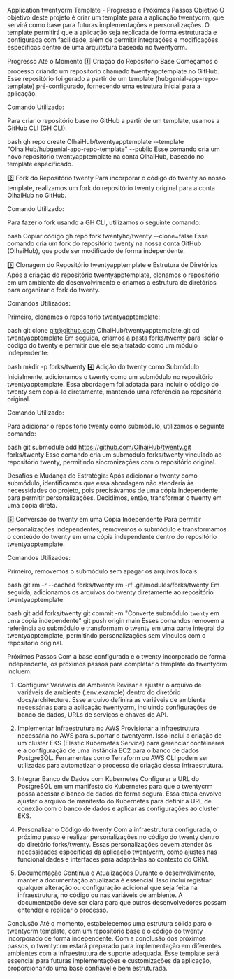 Application twentycrm Template - Progresso e Próximos Passos
Objetivo
O objetivo deste projeto é criar um template para a aplicação twentycrm, que servirá como base para futuras implementações e personalizações. O template permitirá que a aplicação seja replicada de forma estruturada e configurada com facilidade, além de permitir integrações e modificações específicas dentro de uma arquitetura baseada no twentycrm.

Progresso Até o Momento
1️⃣ Criação do Repositório Base
Começamos o processo criando um repositório chamado twentyapptemplate no GitHub. Esse repositório foi gerado a partir de um template (hubgenial-app-repo-template) pré-configurado, fornecendo uma estrutura inicial para a aplicação.

Comando Utilizado:

Para criar o repositório base no GitHub a partir de um template, usamos a GitHub CLI (GH CLI):

bash
gh repo create OlhaiHub/twentyapptemplate --template "OlhaiHub/hubgenial-app-repo-template" --public
Esse comando cria um novo repositório twentyapptemplate na conta OlhaiHub, baseado no template especificado.

2️⃣ Fork do Repositório twenty
Para incorporar o código do twenty ao nosso template, realizamos um fork do repositório twenty original para a conta OlhaiHub no GitHub.

Comando Utilizado:

Para fazer o fork usando a GH CLI, utilizamos o seguinte comando:

bash
Copiar código
gh repo fork twentyhq/twenty --clone=false
Esse comando cria um fork do repositório twenty na nossa conta GitHub (OlhaiHub), que pode ser modificado de forma independente.

3️⃣ Clonagem do Repositório twentyapptemplate e Estrutura de Diretórios
Após a criação do repositório twentyapptemplate, clonamos o repositório em um ambiente de desenvolvimento e criamos a estrutura de diretórios para organizar o fork do twenty.

Comandos Utilizados:

Primeiro, clonamos o repositório twentyapptemplate:

bash
git clone git@github.com:OlhaiHub/twentyapptemplate.git
cd twentyapptemplate
Em seguida, criamos a pasta forks/twenty para isolar o código do twenty e permitir que ele seja tratado como um módulo independente:

bash
mkdir -p forks/twenty
4️⃣ Adição do twenty como Submódulo
Inicialmente, adicionamos o twenty como um submódulo no repositório twentyapptemplate. Essa abordagem foi adotada para incluir o código do twenty sem copiá-lo diretamente, mantendo uma referência ao repositório original.

Comando Utilizado:

Para adicionar o repositório twenty como submódulo, utilizamos o seguinte comando:

bash
git submodule add https://github.com/OlhaiHub/twenty.git forks/twenty
Esse comando cria um submódulo forks/twenty vinculado ao repositório twenty, permitindo sincronizações com o repositório original.

Desafios e Mudança de Estratégia:
Após adicionar o twenty como submódulo, identificamos que essa abordagem não atenderia às necessidades do projeto, pois precisávamos de uma cópia independente para permitir personalizações. Decidimos, então, transformar o twenty em uma cópia direta.

5️⃣ Conversão do twenty em uma Cópia Independente
Para permitir personalizações independentes, removemos o submódulo e transformamos o conteúdo do twenty em uma cópia independente dentro do repositório twentyapptemplate.

Comandos Utilizados:

Primeiro, removemos o submódulo sem apagar os arquivos locais:

bash
git rm -r --cached forks/twenty
rm -rf .git/modules/forks/twenty
Em seguida, adicionamos os arquivos do twenty diretamente ao repositório twentyapptemplate:

bash
git add forks/twenty
git commit -m "Converte submódulo `twenty` em uma cópia independente"
git push origin main
Esses comandos removem a referência ao submódulo e transformam o twenty em uma parte integral do twentyapptemplate, permitindo personalizações sem vínculos com o repositório original.

Próximos Passos
Com a base configurada e o twenty incorporado de forma independente, os próximos passos para completar o template do twentycrm incluem:

1. Configurar Variáveis de Ambiente
Revisar e ajustar o arquivo de variáveis de ambiente (.env.example) dentro do diretório docs/architecture. Esse arquivo definirá as variáveis de ambiente necessárias para a aplicação twentycrm, incluindo configurações de banco de dados, URLs de serviços e chaves de API.

2. Implementar Infraestrutura no AWS
Provisionar a infraestrutura necessária no AWS para suportar o twentycrm. Isso inclui a criação de um cluster EKS (Elastic Kubernetes Service) para gerenciar contêineres e a configuração de uma instância EC2 para o banco de dados PostgreSQL. Ferramentas como Terraform ou AWS CLI podem ser utilizadas para automatizar o processo de criação dessa infraestrutura.

3. Integrar Banco de Dados com Kubernetes
Configurar a URL do PostgreSQL em um manifesto do Kubernetes para que o twentycrm possa acessar o banco de dados de forma segura. Essa etapa envolve ajustar o arquivo de manifesto do Kubernetes para definir a URL de conexão com o banco de dados e aplicar as configurações ao cluster EKS.

4. Personalizar o Código do twenty
Com a infraestrutura configurada, o próximo passo é realizar personalizações no código do twenty dentro do diretório forks/twenty. Essas personalizações devem atender às necessidades específicas da aplicação twentycrm, como ajustes nas funcionalidades e interfaces para adaptá-las ao contexto do CRM.

5. Documentação Contínua e Atualizações
Durante o desenvolvimento, manter a documentação atualizada é essencial. Isso inclui registrar qualquer alteração ou configuração adicional que seja feita na infraestrutura, no código ou nas variáveis de ambiente. A documentação deve ser clara para que outros desenvolvedores possam entender e replicar o processo.

Conclusão
Até o momento, estabelecemos uma estrutura sólida para o twentycrm template, com um repositório base e o código do twenty incorporado de forma independente. Com a conclusão dos próximos passos, o twentycrm estará preparado para implementação em diferentes ambientes com a infraestrutura de suporte adequada. Esse template será essencial para futuras implementações e customizações da aplicação, proporcionando uma base confiável e bem estruturada.
